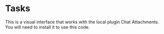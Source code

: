# Tasks

This is a visual interface that works with the local plugin Chat Attachments.  You will need to install it to use this code.
